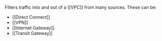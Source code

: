 Filters traffic into and out of a [[VPC]] from many sources. These can be:
- [[Direct Connect]]
- [[VPN]]
- [[Internet Gateway]]
- [[Transit Gateway]]